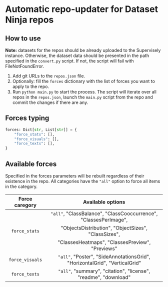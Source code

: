 # Automatic repo-updater for Dataset Ninja repos

## How to use

**Note:** datasets for the repos should be already uploaded to the Supervisely instance. Otherwise, the dataset data should be presented in the path specified in the `convert.py` script. If not, the script will fail with FileNotFoundError.<br>

1. Add git URLs to the `repos.json` file.
2. Optionally: fill the `forces` dictionary with the list of forces you want to apply to the repo.
3. Run `python main.py` to start the process. The script will iterate over all repos in the `repos.json`, launch the `main.py` script from the repo and commit the changes if there are any.

## Forces typing

```python
forces: Dict[str, List[str]] = {
    "force_stats": [],
    "force_visuals": [],
    "force_texts": [],
}
```

## Available forces

Specified in the forces parameters will be rebuilt regardless of their existence in the repo.
All categories have the `"all"` option to force all items in the category.

| Force caregory  |                             Available options                              |
| :-------------: | :------------------------------------------------------------------------: |
|                 |      `"all"`, "ClassBalance", "ClassCooccurrence", "ClassesPerImage",      |
|  `force_stats`  |            "ObjectsDistribution", "ObjectSizes", "ClassSizes",             |
|                 |              "ClassesHeatmaps", "ClassesPreview", "Previews"               |
| `force_visuals` | `"all"`, "Poster", "SideAnnotationsGrid", "HorizontalGrid", "VerticalGrid" |
|  `force_texts`  |      `"all"`, "summary", "citation", "license", "readme", "download"       |
